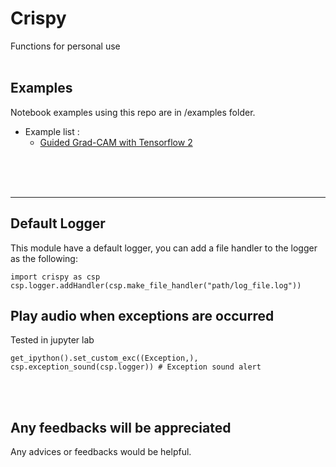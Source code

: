 # Crispy
Functions for personal use
<br><br>

## Examples
Notebook examples using this repo are in /examples folder.

- Example list :
  * [Guided Grad-CAM with Tensorflow 2][ggc]


<br><br><br>
<hr>

## Default Logger
This module have a default logger, you can add a file handler to the logger as the following:

```
import crispy as csp
csp.logger.addHandler(csp.make_file_handler("path/log_file.log"))
```


## Play audio when exceptions are occurred
Tested in jupyter lab
```
get_ipython().set_custom_exc((Exception,), csp.exception_sound(csp.logger)) # Exception sound alert
```

<br><br>
## Any feedbacks will be appreciated
Any advices or feedbacks would be helpful.






[ggc]: https://github.com/Crispy13/crispy/blob/master/examples/guided_grad_cam.ipynb
